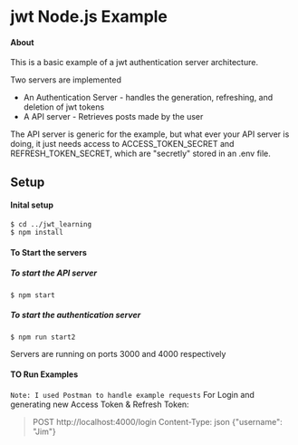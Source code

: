 # jwt Node.js Example


#### About
This is a basic example of a jwt authentication server architecture. 

Two servers are implemented 
* An Authentication Server - handles the generation, refreshing, and deletion of jwt tokens
* A API server - Retrieves posts made by the user

The API server is generic for the example, but what ever your API server is doing, it just needs access to ACCESS_TOKEN_SECRET and REFRESH_TOKEN_SECRET, which are "secretly" stored in an .env file.

## Setup
#### Inital setup 
```
$ cd ../jwt_learning
$ npm install
```
#### To Start the servers
##### To start the API server
```
$ npm start
```
##### To start the authentication server
```
$ npm run start2
```
Servers are running on ports 3000 and 4000 respectively 

#### TO Run Examples
`Note: I used Postman to handle example requests`
For Login and generating new Access Token & Refresh Token:
>POST http://localhost:4000/login Content-Type: json {"username": "Jim"}

